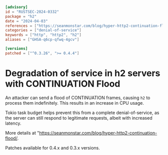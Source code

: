 ```toml
[advisory]
id = "RUSTSEC-2024-0332"
package = "h2"
date = "2024-04-03"
references = ["https://seanmonstar.com/blog/hyper-http2-continuation-flood/"]
categories = ["denial-of-service"]
keywords = ["http", "http2", "h2"]
aliases = ["GHSA-q6cp-qfwq-4gcv"]

[versions]
patched = ["^0.3.26", ">= 0.4.4"]
```

# Degradation of service in h2 servers with CONTINUATION Flood

An attacker can send a flood of CONTINUATION frames, causing `h2` to process them indefinitely.
This results in an increase in CPU usage.

Tokio task budget helps prevent this from a complete denial-of-service, as the server can still
respond to legitimate requests, albeit with increased latency.

More details at "https://seanmonstar.com/blog/hyper-http2-continuation-flood/.

Patches available for 0.4.x and 0.3.x versions.
